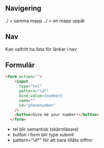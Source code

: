## Navigering

./ = samma mapp
../ = en mapp uppåt

## Nav

Kan valfritt ha lista för länkar i nav

## Formulär

```html
<form action="">
    <input
      type="tel"
      pattern="\d*"
      bind:value={number}
      name=""
      id="phonenumber"
    />
    <button>Give me your number!</button>
  </form>
```

- tel blir semantisk (skärmläsare)
- button i form blir type submit
- pattern="\d*" för att bara tillåta siffror